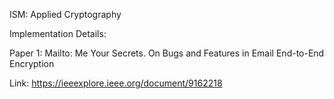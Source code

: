 ISM: Applied Cryptography

Implementation Details:

Paper 1: Mailto: Me Your Secrets. On Bugs and Features in Email End-to-End Encryption

Link: https://ieeexplore.ieee.org/document/9162218
